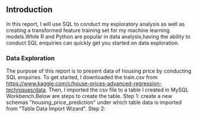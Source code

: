 ## Introduction
In this report, I will use SQL to conduct my exploratory analysis as well as creating a transformed feature training set for my machine learning models.While R and Python are popular in data analysis,having the ability to conduct SQL enquiries can quickly get you started on data exploration.

### Data Exploration
The purpose of this report is to present data of housing price by conducting SQL enquiries. To get started, I downloaded the train.csv from https://www.kaggle.com/c/house-prices-advanced-regression-techniques/data. Then, I imported the csv file to a table I created in MySQL Workbench.Below are steps to create the table.
Step 1: create a new schemas "housing_price_prediction" under which table data is imported from "Table Data Import Wizard".
Step 2: 
